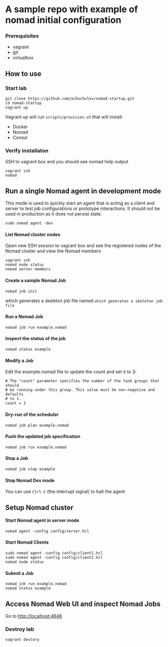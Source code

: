 # A sample repo with example of nomad initial configuration

### Prerequisites

- vagrant
- git
- virtualbox

## How to use

### Start lab

```
git clone https://github.com/achuchulev/nomad-startup.git
cd nomad-startup
vagrant up
```

Vagrant up will run `scripts/provision.sh` that will install:

- Docker
- Nomad
- Consul

### Verify installaton

SSH to vagrant box and you should see nomad help output 

```
vagrant ssh
nomad
```

## Run a single Nomad agent in development mode

This mode is used to quickly start an agent that is acting as a client and server to test job configurations or prototype interactions. It should not be used in production as it does not persist state.

```
sudo nomad agent -dev
```

#### List Nomad cluster nodes

Open new SSH session to vagrant box and see the registered nodes of the Nomad cluster and view the Nomad members

```
vagrant ssh
nomad node status
nomad server members
```

#### Create a sample Nomad Job

```
nomad job init
```

which generates a skeleton job file named `which generates a skeleton job file`

#### Run a Nomad Job

```
nomad job run example.nomad
```

#### Inspect the status of the job

```
nomad status example
```

#### Modify a Job

Edit the example.nomad file to update the count and set it to 3:

```
# The "count" parameter specifies the number of the task groups that should
# be running under this group. This value must be non-negative and defaults
# to 1.
count = 3
```
#### Dry-run of the scheduler 

```
nomad job plan example.nomad
```

#### Push the updated job specification

```
nomad job run example.nomad
```

#### Stop a Job

```
nomad job stop example
```

#### Stop Nomad Dev mode

You can use `Ctrl-C` (the interrupt signal) to halt the agent


## Setup Nomad cluster

#### Start Nomad agent in server mode

```
nomad agent -config config/server.hcl
```

#### Start Nomad Clients

```
sudo nomad agent -config config/client1.hcl
sudo nomad agent -config config/client2.hcl
nomad node status
```

#### Submit a Job

```
nomad job run example.nomad
nomad status example
```

## Access Nomad Web UI and inspect Nomad Jobs

Go to [http://localhost:4646](http://localhost:4646)


### Destroy lab

```
vagrant destory
```


